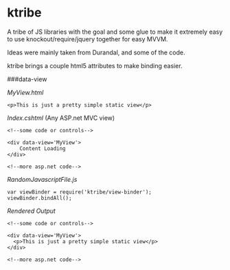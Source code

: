 ktribe
======

A tribe of JS libraries with the goal and some glue to make it extremely easy to use knockout/require/jquery together for easy MVVM.

Ideas were mainly taken from Durandal, and some of the code.

ktribe brings a couple html5 attributes to make binding easier.


###data-view

*MyView.html*
```
<p>This is just a pretty simple static view</p>
```


*Index.cshtml* (Any ASP.net MVC view)
```
<!--some code or controls-->

<div data-view='MyView'>
    Content Loading
</div>

<!--more asp.net code-->
```

*RandomJavascriptFile.js*
```
var viewBinder = require('ktribe/view-binder');
viewBinder.bindAll();
```

*Rendered Output*
```
<!--some code or controls-->

<div data-view='MyView'>
  <p>This is just a pretty simple static view</p>
</div>

<!--more asp.net code-->
